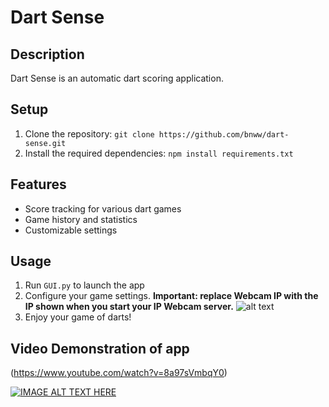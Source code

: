 # Dart Sense

## Description
Dart Sense is an automatic dart scoring application.

## Setup
1. Clone the repository: `git clone https://github.com/bnww/dart-sense.git`
2. Install the required dependencies: `npm install requirements.txt`

## Features
- Score tracking for various dart games
- Game history and statistics
- Customizable settings


## Usage
1. Run `GUI.py` to launch the app
2. Configure your game settings. **Important: replace Webcam IP with the IP shown when you start your IP Webcam server.** ![alt text](image.png)
3. Enjoy your game of darts!

## Video Demonstration of app
(https://www.youtube.com/watch?v=8a97sVmbqY0)

[![IMAGE ALT TEXT HERE](https://img.youtube.com/vi/watch?v=8a97sVmbqY0/0.jpg)](https://www.youtube.com/watch?v=8a97sVmbqY0)
